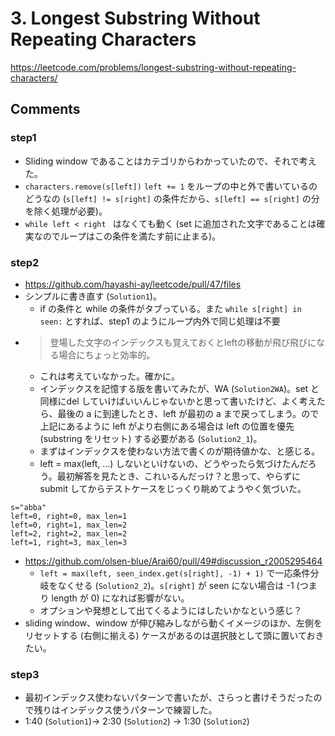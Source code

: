 # 3. Longest Substring Without Repeating Characters

https://leetcode.com/problems/longest-substring-without-repeating-characters/

## Comments

### step1

*   Sliding window であることはカテゴリからわかっていたので、それで考えた。
*   `characters.remove(s[left])` `left += 1` をループの中と外で書いているのどうなの (`s[left] != s[right]` の条件だから、`s[left] == s[right]` の分を除く処理が必要)。
*   `while left < right ` はなくても動く (set に追加された文字であることは確実なのでループはこの条件を満たす前に止まる)。

### step2

*   https://github.com/hayashi-ay/leetcode/pull/47/files
*   シンプルに書き直す (`Solution1`)。
    *   if の条件と while の条件がタブっている。また `while s[right] in seen:` とすれば、step1 のようにループ内外で同じ処理は不要
*   > 登場した文字のインデックスも覚えておくとleftの移動が飛び飛びになる場合にちょっと効率的。
    *   これは考えていなかった。確かに。
    *   インデックスを記憶する版を書いてみたが、WA (`Solution2WA`)。set と同様にdel していけばいいんじゃないかと思って書いたけど、よく考えたら、最後の a に到達したとき、left が最初の a まで戻ってしまう。ので上記にあるように left がより右側にある場合は left の位置を優先 (substring をリセット) する必要がある (`Solution2_1`)。
    *   まずはインデックスを使わない方法で書くのが期待値かな、と感じる。
    *   left = max(left, ...) しないといけないの、どうやったら気づけたんだろう。最初解答を見たとき、これいるんだっけ？と思って、やらずに submit してからテストケースをじっくり眺めてようやく気づいた。

```
s="abba"
left=0, right=0, max_len=1
left=0, right=1, max_len=2
left=2, right=2, max_len=2
left=1, right=3, max_len=3
```

*   https://github.com/olsen-blue/Arai60/pull/49#discussion_r2005295464
    *   `left = max(left, seen_index.get(s[right], -1) + 1)` で一応条件分岐をなくせる (`Solution2_2`)。`s[right]` が seen にない場合は -1 (つまり length が 0) になれば影響がない。
    *   オプションや発想として出てくるようにはしたいかなという感じ？
*   sliding window、window が伸び縮みしながら動くイメージのほか、左側をリセットする (右側に揃える) ケースがあるのは選択肢として頭に置いておきたい。

### step3

*   最初インデックス使わないパターンで書いたが、さらっと書けそうだったので残りはインデックス使うパターンで練習した。
*   1:40 (`Solution1`)-> 2:30 (`Solution2`) -> 1:30 (`Solution2`)
